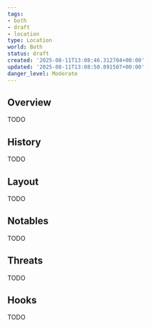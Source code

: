 ```yaml
---
tags:
- both
- draft
- location
type: Location
world: Both
status: draft
created: '2025-08-11T13:08:46.312704+00:00'
updated: '2025-08-11T13:08:50.891507+00:00'
danger_level: Moderate
---
```



## Overview

TODO
## History

TODO
## Layout

TODO
## Notables

TODO
## Threats

TODO
## Hooks

TODO
